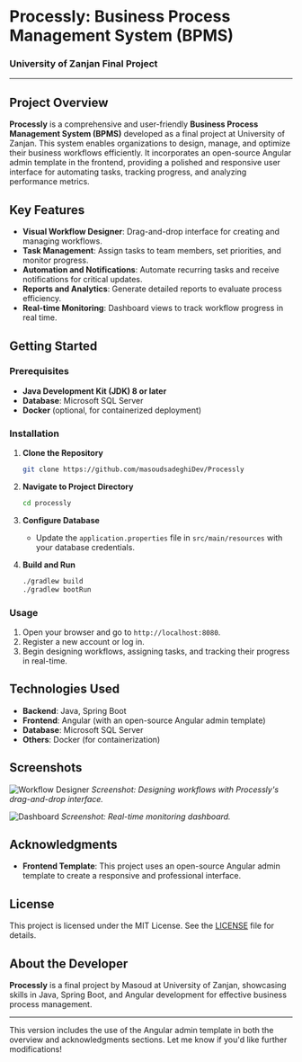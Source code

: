 # Processly: Business Process Management System (BPMS)

### University of Zanjan Final Project

---

## Project Overview
**Processly** is a comprehensive and user-friendly **Business Process Management System (BPMS)** developed as a final project at University of Zanjan. This system enables organizations to design, manage, and optimize their business workflows efficiently. It incorporates an open-source Angular admin template in the frontend, providing a polished and responsive user interface for automating tasks, tracking progress, and analyzing performance metrics.

## Key Features
- **Visual Workflow Designer**: Drag-and-drop interface for creating and managing workflows.
- **Task Management**: Assign tasks to team members, set priorities, and monitor progress.
- **Automation and Notifications**: Automate recurring tasks and receive notifications for critical updates.
- **Reports and Analytics**: Generate detailed reports to evaluate process efficiency.
- **Real-time Monitoring**: Dashboard views to track workflow progress in real time.

## Getting Started

### Prerequisites
- **Java Development Kit (JDK) 8 or later**
- **Database**: Microsoft SQL Server
- **Docker** (optional, for containerized deployment)

### Installation
1. **Clone the Repository**
   ```bash
   git clone https://github.com/masoudsadeghiDev/Processly
   ```
2. **Navigate to Project Directory**
   ```bash
   cd processly
   ```
3. **Configure Database**
   - Update the `application.properties` file in `src/main/resources` with your database credentials.

4. **Build and Run**
   ```bash
   ./gradlew build
   ./gradlew bootRun
   ```

### Usage
1. Open your browser and go to `http://localhost:8080`.
2. Register a new account or log in.
3. Begin designing workflows, assigning tasks, and tracking their progress in real-time.

## Technologies Used
- **Backend**: Java, Spring Boot
- **Frontend**: Angular (with an open-source Angular admin template)
- **Database**: Microsoft SQL Server
- **Others**: Docker (for containerization)

## Screenshots
![Workflow Designer](docs/images/workflow-designer.png)
*Screenshot: Designing workflows with Processly's drag-and-drop interface.*

![Dashboard](docs/images/dashboard.png)
*Screenshot: Real-time monitoring dashboard.*

## Acknowledgments
- **Frontend Template**: This project uses an open-source Angular admin template to create a responsive and professional interface.

## License
This project is licensed under the MIT License. See the [LICENSE](LICENSE) file for details.

## About the Developer
**Processly** is a final project by Masoud at University of Zanjan, showcasing skills in Java, Spring Boot, and Angular development for effective business process management.

--- 

This version includes the use of the Angular admin template in both the overview and acknowledgments sections. Let me know if you'd like further modifications!